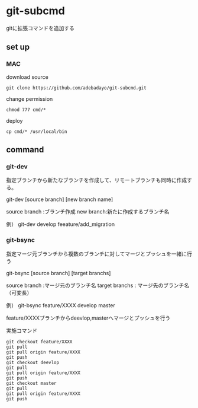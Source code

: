 # git-subcmd

gitに拡張コマンドを追加する

## set up

### MAC

download source
```
git clone https://github.com/adebadayo/git-subcmd.git
```

change permission
```
chmod 777 cmd/*
```

deploy
```
cp cmd/* /usr/local/bin
```

## command

### git-dev
指定ブランチから新たなブランチを作成して、リモートブランチも同時に作成する。

 git-dev [source branch] [new branch name]

source branch :ブランチ作成
new branch:新たに作成するブランチ名

例） git-dev develop feeature/add_migration

### git-bsync
指定マージ元ブランチから複数のブランチに対してマージとプッシュを一緒に行う

 git-bsync [source branch] [target branchs]

source branch :マージ元のブランチ名
target branchs : マージ先のブランチ名（可変長）

例） git-bsync feature/XXXX develop master

feature/XXXXブランチからdeevlop,masterへマージとプッシュを行う

実施コマンド

```
git checkout feature/XXXX
git pull
git pull origin feature/XXXX
git push
git checkout deevlop
git pull
git pull origin feature/XXXX
git push
git checkout master
git pull
git pull origin feature/XXXX
git push
```
